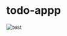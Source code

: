 # todo-appp
![test](https://user-images.githubusercontent.com/77996687/134178143-2fd78d2d-e906-44a3-aeec-527828e08db2.PNG)
